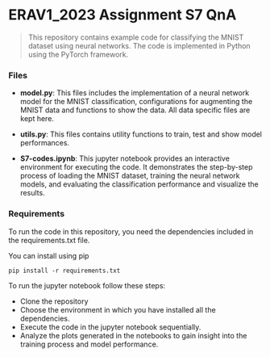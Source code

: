 # ERAV1_2023 Assignment S7 QnA
> This repository contains example code for classifying the MNIST dataset using neural networks. The code is implemented in Python using the PyTorch framework.

### **Files**
- **model.py**: This files includes the implementation of a neural network model for the MNIST classification, configurations for augmenting the MNIST data and functions to show the data. All data specific files are kept here.

- **utils.py**: This files contains utility functions to train, test and show model performances.

- **S7-codes.ipynb**: This jupyter notebook provides an interactive environment for executing the code. It demonstrates the step-by-step process of loading the MNIST dataset, training the neural network models, and evaluating the classification performance and visualize the results.

### **Requirements** 

To run the code in this repository, you need the dependencies included in the requirements.txt file.

You can install using pip 
````
pip install -r requirements.txt
````
To run the jupyter notebook follow these steps:

- Clone the repository
- Choose the environment in which you have installed all the dependencies.
- Execute the code in the jupyter notebook sequentially.
- Analyze the plots generated in the notebooks to gain insight into the training process and model performance. 
